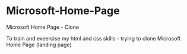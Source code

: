 # Microsoft-Home-Page
Microsoft Home Page - Clone

To train and exeercise my html and css skills -
trying to clone Microsoft Home Page (landing page)